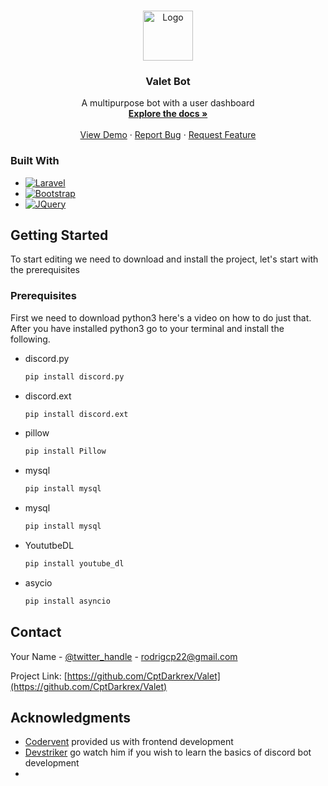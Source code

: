 <a name="readme-top"></a>



<!-- PROJECT LOGO -->
<br />
<div align="center">
  <a href="https://github.com/github_username/repo_name">
    <img src="images/logo.png" alt="Logo" width="80" height="80">
  </a>

<h3 align="center">Valet Bot</h3>

  <p align="center">
    A multipurpose bot with a user dashboard
    <br />
    <a href="#"><strong>Explore the docs »</strong></a>
    <br />
    <br />
    <a href="https://github.com/CptDarkrex/Valet/">View Demo</a>
    ·
    <a href="https://github.com/CptDarkrex/Valet/issues">Report Bug</a>
    ·
    <a href="https://github.com/CptDarkrex/Valet/issues">Request Feature</a>
  </p>
</div>

<!-- ABOUT THE PROJECT -->
<!-- ## About The Project

[![Product Name Screen Shot][product-screenshot]](https://example.com)

Here's a blank template to get started: To avoid retyping too much info. Do a search and replace with your text editor for the following: `github_username`, `repo_name`, `twitter_handle`, `linkedin_username`, `email_client`, `email`, `project_title`, `project_description`

<p align="right">(<a href="#readme-top">back to top</a>)</p> -->



### Built With
* [![Laravel][Laravel.com]][Laravel-url]
* [![Bootstrap][Bootstrap.com]][Bootstrap-url]
* [![JQuery][JQuery.com]][JQuery-url]


<!-- GETTING STARTED -->
## Getting Started

To start editing we need to download and install the project, let's start with the prerequisites

### Prerequisites

First we need to download python3 here's a video on how to do just that.
After you have installed python3 go to your terminal and install the following.

* discord.py
  ```sh
  pip install discord.py
  ```

* discord.ext
  ```sh
  pip install discord.ext
  ```

* pillow
  ```sh
  pip install Pillow
  ```

* mysql
  ```sh
  pip install mysql
  ```

* mysql
  ```sh
  pip install mysql
  ```

* YoututbeDL
  ```sh
  pip install youtube_dl
  ```

* asycio
  ```sh
  pip install asyncio
  ```


<!-- CONTACT -->
## Contact

Your Name - [@twitter_handle](https://twitter.com/ColleenRhardt) - rodrigcp22@gmail.com

Project Link: [https://github.com/CptDarkrex/Valet](https://github.com/CptDarkrex/Valet)


<!-- ACKNOWLEDGMENTS -->
## Acknowledgments

* [Codervent](http://codervent.com/) provided us with frontend development
* [Devstriker](https://www.youtube.com/c/DevStriker) go watch him if you wish to learn the basics of discord bot development
* []()


<!-- MARKDOWN LINKS & IMAGES -->
<!-- https://www.markdownguide.org/basic-syntax/#reference-style-links -->
[contributors-shield]: https://img.shields.io/github/contributors/github_username/repo_name.svg?style=for-the-badge
[contributors-url]: https://github.com/github_username/repo_name/graphs/contributors
[forks-shield]: https://img.shields.io/github/forks/github_username/repo_name.svg?style=for-the-badge
[forks-url]: https://github.com/github_username/repo_name/network/members
[stars-shield]: https://img.shields.io/github/stars/github_username/repo_name.svg?style=for-the-badge
[stars-url]: https://github.com/github_username/repo_name/stargazers
[issues-shield]: https://img.shields.io/github/issues/github_username/repo_name.svg?style=for-the-badge
[issues-url]: https://github.com/github_username/repo_name/issues
[license-shield]: https://img.shields.io/github/license/github_username/repo_name.svg?style=for-the-badge
[license-url]: https://github.com/github_username/repo_name/blob/master/LICENSE.txt
[linkedin-shield]: https://img.shields.io/badge/-LinkedIn-black.svg?style=for-the-badge&logo=linkedin&colorB=555
[linkedin-url]: https://linkedin.com/in/linkedin_username
[product-screenshot]: images/screenshot.png
[Next.js]: https://img.shields.io/badge/next.js-000000?style=for-the-badge&logo=nextdotjs&logoColor=white
[Next-url]: https://nextjs.org/
[React.js]: https://img.shields.io/badge/React-20232A?style=for-the-badge&logo=react&logoColor=61DAFB
[React-url]: https://reactjs.org/
[Vue.js]: https://img.shields.io/badge/Vue.js-35495E?style=for-the-badge&logo=vuedotjs&logoColor=4FC08D
[Vue-url]: https://vuejs.org/
[Angular.io]: https://img.shields.io/badge/Angular-DD0031?style=for-the-badge&logo=angular&logoColor=white
[Angular-url]: https://angular.io/
[Svelte.dev]: https://img.shields.io/badge/Svelte-4A4A55?style=for-the-badge&logo=svelte&logoColor=FF3E00
[Svelte-url]: https://svelte.dev/
[Laravel.com]: https://img.shields.io/badge/Laravel-FF2D20?style=for-the-badge&logo=laravel&logoColor=white
[Laravel-url]: https://laravel.com
[Bootstrap.com]: https://img.shields.io/badge/Bootstrap-563D7C?style=for-the-badge&logo=bootstrap&logoColor=white
[Bootstrap-url]: https://getbootstrap.com
[JQuery.com]: https://img.shields.io/badge/jQuery-0769AD?style=for-the-badge&logo=jquery&logoColor=white
[JQuery-url]: https://jquery.com 
